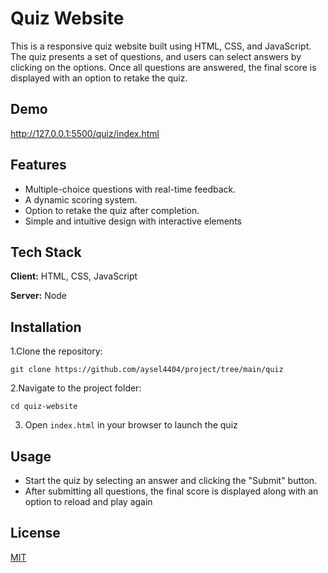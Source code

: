 
# Quiz Website

This is a responsive quiz website built using HTML, CSS, and JavaScript. The quiz presents a set of questions, and users can select answers by clicking on the options. Once all questions are answered, the final score is displayed with an option to retake the quiz.


## Demo

http://127.0.0.1:5500/quiz/index.html


## Features

 - Multiple-choice questions with real-time feedback.
- A dynamic scoring system.
- Option to retake the quiz after completion.
- Simple and intuitive design with interactive elements


## Tech Stack

**Client:** HTML, CSS, JavaScript

**Server:** Node


## Installation
1.Clone the repository:

```
git clone https://github.com/aysel4404/project/tree/main/quiz
```

2.Navigate to the project folder:
```
cd quiz-website

```   
3. Open ```index.html``` in your browser to launch the quiz
## Usage

- Start the quiz by selecting an answer and clicking the "Submit" button.
- After submitting all questions, the final score is displayed along with an option to reload and play again


## License

[MIT](https://choosealicense.com/licenses/mit/)

